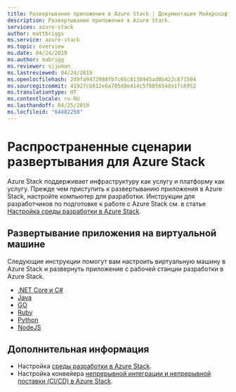 ```yaml
---
title: Развертывание приложения в Azure Stack | Документация Майкрософт
description: Развертывание приложения в Azure Stack.
services: azure-stack
author: mattbriggs
ms.service: azure-stack
ms.topic: overview
ms.date: 04/24/2019
ms.author: mabrigg
ms.reviewer: sijuman
ms.lastreviewed: 04/24/2019
ms.openlocfilehash: 2d9fa9472988fb7c65c8138945ad0b422c871504
ms.sourcegitcommit: 41927cb812e6a705d8e414c5f605654da1fc6952
ms.translationtype: HT
ms.contentlocale: ru-RU
ms.lasthandoff: 04/25/2019
ms.locfileid: "64482250"
---
```

# <a name="common-deployments-for-azure-stack"></a>Распространенные сценарии развертывания для Azure Stack

Azure Stack поддерживает инфраструктуру как услугу и платформу как услугу. Прежде чем приступить к развертыванию приложения в Azure Stack, настройте компьютер для разработки. Инструкции для разработчиков по подготовке к работе с Azure Stack см. в статье [Настройка среды разработки в Azure Stack](azure-stack-dev-start.md).

## <a name="deploy-an-app-to-a-vm"></a>Развертывание приложения на виртуальной машине

Следующие инструкции помогут вам настроить виртуальную машину в Azure Stack и развернуть приложение с рабочей станции разработки в Azure Stack.

- [.NET Core и C#](azure-stack-dev-start-howto-vm-dotnet.md)
- [Java](azure-stack-dev-start-howto-vm-java.md)
- [GO](azure-stack-dev-start-howto-vm-go.md)
- [Ruby](azure-stack-dev-start-howto-vm-ruby.md)
- [Python](azure-stack-dev-start-howto-vm-python.md)
- [NodeJS](azure-stack-dev-start-howto-vm-nodejs.md)

<!-- 
## Deploy an app using Azure Stack Resource Manager

The following how to article will walk you through using the Azure Stack SDK for your language to create an Azure Stack Resource Manager template to create your resources, and then deploy to those resources in Azure Stack.

- .Net Core (C#)
- Java
- Go
- Ruby
- Python

## Deploy an app to Azure Stack App service

The following how to articles will walk you deploying your app to the Azure Stack app service.

- .Net Core (C#)
- Java
- Go
- Ruby
- Python

## Deploy an app with Docker to Kubernetes

The following how to articles will walk you through deploying your Docker container to Kubernetes hosted by Azure Stack.

- .Net Core (C#)
- Java
- Go
- Ruby
- Python

-->

## <a name="next-steps"></a>Дополнительная информация

- Настройка [среды разработки в Azure Stack](azure-stack-dev-start.md).
- Настройка конвейера [непрерывной интеграции и непрерывной поставки (CI/CD) в Azure Stack](azure-stack-solution-pipeline.md).
